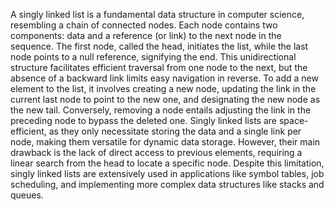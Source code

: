 A singly linked list is a fundamental data structure in computer science, resembling a chain of connected nodes. Each node contains two components: data and a reference (or link) to the next node in the sequence. The first node, called the head, initiates the list, while the last node points to a null reference, signifying the end. This unidirectional structure facilitates efficient traversal from one node to the next, but the absence of a backward link limits easy navigation in reverse. To add a new element to the list, it involves creating a new node, updating the link in the current last node to point to the new one, and designating the new node as the new tail. Conversely, removing a node entails adjusting the link in the preceding node to bypass the deleted one. Singly linked lists are space-efficient, as they only necessitate storing the data and a single link per node, making them versatile for dynamic data storage. However, their main drawback is the lack of direct access to previous elements, requiring a linear search from the head to locate a specific node. Despite this limitation, singly linked lists are extensively used in applications like symbol tables, job scheduling, and implementing more complex data structures like stacks and queues.
